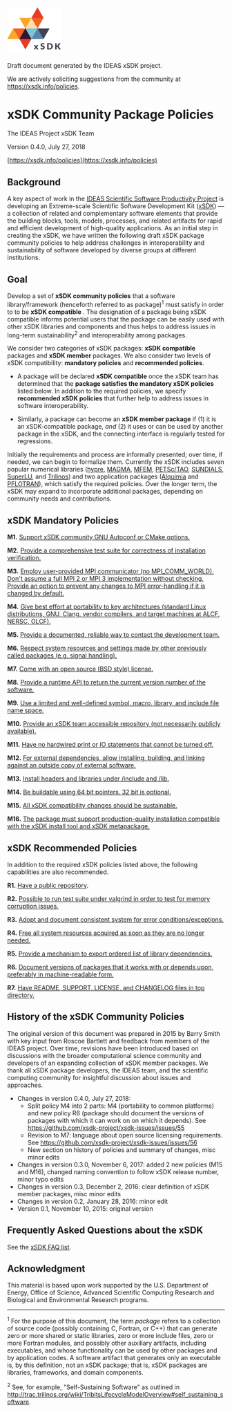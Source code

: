 # <img src="/res/xsdk-logo.png" width="128">

Draft document generated by the IDEAS xSDK project.

We are actively soliciting suggestions from the community at https://xsdk.info/policies.

# xSDK Community Package Policies

The IDEAS Project xSDK Team

Version 0.4.0, July 27, 2018

[https://xsdk.info/policies](https://xsdk.info/policies)

## Background

A key aspect of work in the [IDEAS Scientific Software Productivity Project][1] is developing an Extreme-scale
Scientific Software Development Kit ([xSDK][2]) — a collection of related and complementary software elements
that provide the building blocks, tools, models, processes, and related artifacts for rapid and efficient
development of high-quality applications. As an initial step in creating the xSDK, we have written the
following draft xSDK package community policies to help address challenges in interoperability and
sustainability of software developed by diverse groups at different institutions.

## Goal

Develop a set of **xSDK community policies** that a software library/framework (henceforth
referred to as package)<sup>1</sup> must satisfy in order to to be **xSDK compatible** . The designation of a
package being xSDK compatible informs potential users that the package can be easily used with
other xSDK libraries and components and thus helps to address issues in long-term sustainability<sup>2</sup>
and interoperability among packages.

We consider two categories of xSDK packages: **xSDK compatible** packages and **xSDK member**
packages. We also consider two levels of xSDK compatibility: **mandatory policies** and
**recommended policies**.

+ A package will be declared **xSDK compatible** once the xSDK team has determined that the
**package satisfies the mandatory xSDK policies** listed below. In addition to the required
policies, we specify **recommended xSDK policies** that further help to address issues in
software interoperability.

+ Similarly, a package can become an **xSDK member package** if (1) it is an xSDK-compatible
package, *and* (2) it uses or can be used by another package in the xSDK, and the connecting
interface is regularly tested for regressions.

Initially the requirements and process are informally presented; over time, if needed, we can begin to
formalize them. Currently the xSDK includes seven popular numerical libraries ([hypre][3], [MAGMA][4],
[MFEM][5], [PETSc/TAO][6], [SUNDIALS][7], [SuperLU][8], and [Trilinos][9]) and two application
packages ([Alquimia][10] and [PFLOTRAN][11]), which satisfy the required policies. Over the longer term,
the xSDK may expand to incorporate additional packages, depending on community needs and contributions.

## xSDK Mandatory Policies

**M1.** [Support xSDK community GNU Autoconf or CMake options.](/package_policies/M1.md)

**M2.** [Provide a comprehensive test suite for correctness of installation verification.](/package_policies/M2.md)

**M3.** [Employ user-provided MPI communicator (no MPI_COMM_WORLD). Don't assume a full MPI 2 or MPI 3
implementation without checking. Provide an option to prevent any changes to MPI error-handling if it is
changed by default.](/package_policies/M3.md)

**M4.** [Give best effort at portability to key architectures (standard Linux distributions, GNU, Clang,
vendor compilers, and target machines at ALCF, NERSC, OLCF).](/package_policies/M4.md)

**M5.** [Provide a documented, reliable way to contact the development team.](/package_policies/M5.md)

**M6.** [Respect system resources and settings made by other previously called packages (e.g. signal handling).](/package_policies/M6.md)

**M7.** [Come with an open source (BSD style) license.](/package_policies/M7.md)

**M8.** [Provide a runtime API to return the current version number of the software.](/package_policies/M8.md)

**M9.** [Use a limited and well-defined symbol, macro, library, and include file name space.](/package_policies/M9.md)

**M10.** [Provide an xSDK team accessible repository (not necessarily publicly available).](/package_policies/M10.md)

**M11.** [Have no hardwired print or IO statements that cannot be turned off.](/package_policies/M11.md)

**M12.** [For external dependencies, allow installing, building, and linking against an outside copy of external software.](/package_policies/M12.md)

**M13.** [Install headers and libraries under <prefix>/include and <prefix>/lib.](/package_policies/M13.md)
  
**M14.** [Be buildable using 64 bit pointers. 32 bit is optional.](/package_policies/M14.md)

**M15.** [All xSDK compatibility changes should be sustainable.](/package_policies/M15.md)

**M16.** [The package must support production-quality installation compatible with the xSDK install tool
and xSDK metapackage.](/package_policies/M16.md)

## xSDK Recommended Policies

In addition to the required xSDK policies listed above, the following capabilities are also recommended.

**R1.** [Have a public repository](/package_policies/R1.md).

**R2.** [Possible to run test suite under valgrind in order to test for memory corruption issues.](/package_policies/R2.md)

**R3.** [Adopt and document consistent system for error conditions/exceptions.](/package_policies/R3.md)

**R4.** [Free all system resources acquired as soon as they are no longer needed.](/package_policies/R4.md)

**R5.** [Provide a mechanism to export ordered list of library dependencies.](/package_policies/R5.md)

**R6.** [Document versions of packages that it works with or depends upon, preferably in machine-readable form.](/package_policies/R6.md)

**R7.** [Have README, SUPPORT, LICENSE, and CHANGELOG files in top directory.](/package_policies/R7.md)
## History of the xSDK Community Policies

The original version of this document was prepared in 2015 by Barry Smith with key input from Roscoe Bartlett
and feedback from members of the IDEAS project. Over time, revisions have been introduced based on discussions
with the broader computational science community and developers of an expanding collection of xSDK member
packages. We thank all xSDK package developers, the IDEAS team, and the scientific computing community for
insightful discussion about issues and approaches.

+ Changes in version 0.4.0, July 27, 2018:
  + Split policy M4 into 2 parts: M4 (portability to common platforms) and new policy R6
(package should document the versions of packages with which it can work on on which it depends). See
https://github.com/xsdk-project/xsdk-issues/issues/55
  + Revision to M7: language about open source licensing requirements. See
https://github.com/xsdk-project/xsdk-issues/issues/56
  + New section on history of policies and summary of changes, misc minor edits
+ Changes in version 0.3.0, November 6, 2017: added 2 new policies (M15 and M16), changed
naming convention to follow xSDK release number, minor typo edits
+ Changes in version 0.3, December 2, 2016: clear definition of xSDK member packages, misc
minor edits
+ Changes in version 0.2, January 28, 2016: minor edit
+ Version 0.1, November 10, 2015: original version

## Frequently Asked Questions about the xSDK

See the [xSDK FAQ list][12].

## Acknowledgment

This material is based upon work supported by the U.S. Department of Energy, Office of Science, Advanced Scientific
Computing Research and Biological and Environmental Research programs.

-----

[//]: # "Main body footnotes"

<sup>1</sup> For the purpose of this document, the term *package* refers to a collection of source code
(possibly containing C, Fortran, or C++) that can generate zero or more shared or static libraries, zero
or more include files, zero or more Fortran modules, and possibly other auxiliary artifacts, including
executables, and whose functionality can be used by other packages and by application codes. A software
artifact that generates only an executable is, by this definition, not an xSDK package; that is, xSDK 
packages are libraries, frameworks, and domain components.

<sup>2</sup> See, for example, "Self-Sustaining Software" as outlined in
http://trac.trilinos.org/wiki/TribitsLifecycleModelOverview#self_sustaining_software.


[//]: # "Links go here"

[1]: http://www.ideas-productivity.org/
[2]: http://xsdk.info/
[3]: https://computation.llnl.gov/project/linear_solvers/
[4]: http://icl.utk.edu/magma
[5]: http://mfem.org/
[6]: http://www.mcs.anl.gov/petsc/
[7]: https://computation.llnl.gov/projects/sundials
[8]: http://crd-legacy.lbl.gov/~xiaoye/SuperLU/
[9]: https://trilinos.org/
[10]: https://bitbucket.org/berkeleylab/alquimia
[11]: http://www.pflotran.org/
[12]: http://xsdk.info/faq/
